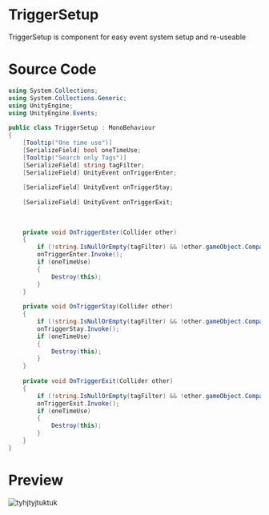 # TriggerSetup
TriggerSetup is component for easy event system setup and re-useable
# Source Code
```csharp 
using System.Collections;
using System.Collections.Generic;
using UnityEngine;
using UnityEngine.Events;
​
public class TriggerSetup : MonoBehaviour
{
    [Tooltip("One time use")]
    [SerializeField] bool oneTimeUse;
    [Tooltip("Search only Tags")]
    [SerializeField] string tagFilter;
    [SerializeField] UnityEvent onTriggerEnter;
​
    [SerializeField] UnityEvent onTriggerStay;
​
    [SerializeField] UnityEvent onTriggerExit;
​
​
​
    private void OnTriggerEnter(Collider other)
    {
        if (!string.IsNullOrEmpty(tagFilter) && !other.gameObject.CompareTag(tagFilter)) return;
        onTriggerEnter.Invoke();
        if (oneTimeUse)
        {
            Destroy(this);
        }
    }
​
    private void OnTriggerStay(Collider other)
    {
        if (!string.IsNullOrEmpty(tagFilter) && !other.gameObject.CompareTag(tagFilter)) return;
        onTriggerStay.Invoke();
        if (oneTimeUse)
        {
            Destroy(this);
        }
    }
​
    private void OnTriggerExit(Collider other)
    {
        if (!string.IsNullOrEmpty(tagFilter) && !other.gameObject.CompareTag(tagFilter)) return;
        onTriggerExit.Invoke();
        if (oneTimeUse)
        {
            Destroy(this);
        }
    }
}
```
# Preview

![tyhjtyjtuktuk](https://github.com/TaufiqRahmanHakim/Setup_TriggerEvent/assets/112629423/4542f8dd-0784-46ee-bc77-738e15eeef82)
